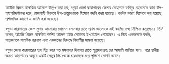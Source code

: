 আইজি প্রিজন স্বাক্ষরিত আদেশে উল্লেখ করা হয়, বগুড়া জেলা কারাগারের জেলার মোহাম্মদ ফরিদুর রহমানকে কারা উপ-মহাপরিদর্শকের দপ্তর, রাজশাহী বিভাগে উপ-তত্ত্বাবধায়ক হিসেবে বদলি করা হয়েছে। বদলির কারণ হিসেবে বলা হয়েছে, প্রশাসনিক কারণে এ বদলি করা হয়েছে।

বগুড়া কারাগারের জেল সুপার আনোয়ার হোসেন সোমবার রাতে প্রথম আলোকে এই বদলির তথ্য নিশ্চিত করেছেন। তিনি বলেন, আইজি প্রিজন স্বাক্ষরিত বদলির আদেশ আজ সোমবার ই-মেইলে পেয়েছেন। এ নিয়ে একজনকে বদলি, সাতজনকে সাময়িক বরখাস্ত এবং একজনের বিরুদ্ধে বিভাগীয় মামলা হয়েছে।

বগুড়া জেলা কারাগারের ছাদ ছিদ্র করে গত মঙ্গলবার দিবাগত রাতে মৃত্যুদণ্ডপ্রাপ্ত চার আসামি পালিয়ে যান। পরে স্থানীয় জনতা কারাগারের অদূরে একটি সেতুর নিচ থেকে চারজনকে ধরে পুলিশে সোপর্দ করেন।
